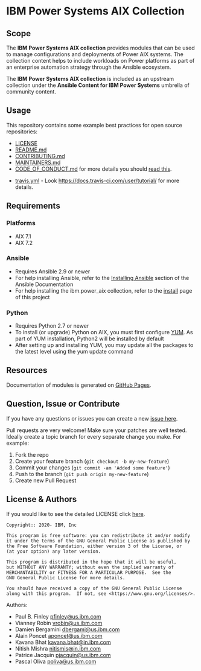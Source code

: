 <!-- This should be the location of the title of the repository, normally the short name -->
# IBM Power Systems AIX Collection

<!-- Build Status, is a great thing to have at the top of your repository, it shows that you take your CI/CD as first class citizens -->
<!-- [![Build Status](https://travis-ci.org/jjasghar/ibm-cloud-cli.svg?branch=master)](https://travis-ci.org/jjasghar/ibm-cloud-cli) -->

<!-- Not always needed, but a scope helps the user understand in a short sentence like below, why this repo exists -->
## Scope

The **IBM Power Systems AIX collection** provides modules that can be used to manage configurations and
deployments of Power AIX systems. The collection content helps to include workloads on
Power platforms as part of an enterprise automation strategy through the Ansible ecosystem.

The **IBM Power Systems AIX collection** is included as an upstream collection under the
**Ansible Content for IBM Power Systems** umbrella of community content.

<!-- A more detailed Usage or detailed explanation of the repository here -->
## Usage

This repository contains some example best practices for open source repositories:

* [LICENSE](LICENSE)
* [README.md](README.md)
* [CONTRIBUTING.md](CONTRIBUTING.md)
* [MAINTAINERS.md](MAINTAINERS.md)
* [CODE_OF_CONDUCT.md](CODE_OF_CONDUCT.md) for more details you should [read this][coc].

<!-- The following are OPTIONAL, but strongly suggested to have in your repository. -->
* [travis.yml](.travis.yml) - Look https://docs.travis-ci.com/user/tutorial/ for more details.


<!-- A notes section is useful for anything that isn't covered in the Usage or Scope. Like what we have below. -->
<!-- ## Notes -->
## Requirements

### Platforms

- AIX 7.1
- AIX 7.2

### Ansible

- Requires Ansible 2.9 or newer
- For help installing Ansible, refer to the [Installing Ansible] section of the Ansible Documentation
- For help installing the ibm.power\_aix collection, refer to the [install](docs/source/installation.rst) page of this project

### Python

- Requires Python 2.7 or newer
- To install (or upgrade) Python on AIX, you must first configure [YUM].  As part of YUM installation, Python2 will be installed by default
- After setting up and installing YUM, you may update all the packages to the latest level using the yum update command

## Resources

Documentation of modules is generated on [GitHub Pages][pages].

## Question, Issue or Contribute

<!-- Questions can be useful but optional, this gives you a place to say, "This is how to contact this project maintainers or create PRs -->
If you have any questions or issues you can create a new [issue here][issues].

Pull requests are very welcome! Make sure your patches are well tested.
Ideally create a topic branch for every separate change you make. For
example:

1. Fork the repo
2. Create your feature branch (`git checkout -b my-new-feature`)
3. Commit your changes (`git commit -am 'Added some feature'`)
4. Push to the branch (`git push origin my-new-feature`)
5. Create new Pull Request

<!-- License and Authors is optional here, but gives you the ability to highlight who is involed in the project -->
## License & Authors

If you would like to see the detailed LICENSE click [here](LICENSE).

```text
Copyright:: 2020- IBM, Inc

This program is free software: you can redistribute it and/or modify
it under the terms of the GNU General Public License as published by
the Free Software Foundation, either version 3 of the License, or
(at your option) any later version.

This program is distributed in the hope that it will be useful,
but WITHOUT ANY WARRANTY; without even the implied warranty of
MERCHANTABILITY or FITNESS FOR A PARTICULAR PURPOSE.  See the
GNU General Public License for more details.

You should have received a copy of the GNU General Public License
along with this program.  If not, see <https://www.gnu.org/licenses/>.
```

Authors:
- Paul B. Finley <pfinley@us.ibm.com>
- Vianney Robin <vrobin@us.ibm.com>
- Damien Bergamini <dbergami@us.ibm.com>
- Alain Poncet <aponcet@us.ibm.com>
- Kavana Bhat <kavana.bhat@in.ibm.com>
- Nitish Mishra <nitismis@in.ibm.com>
- Patrice Jacquin <pjacquin@us.ibm.com>
- Pascal Oliva <poliva@us.ibm.com>

[coc]: https://help.github.com/en/github/building-a-strong-community/adding-a-code-of-conduct-to-your-project
[issues]: https://github.com/IBM/ansible-power-aix/issues/new
[YUM]: https://developer.ibm.com/articles/configure-yum-on-aix/
[pages]: https://ibm.github.io/ansible-power-aix/
[Installing Ansible]: https://docs.ansible.com/ansible/latest/installation_guide/intro_installation.html
